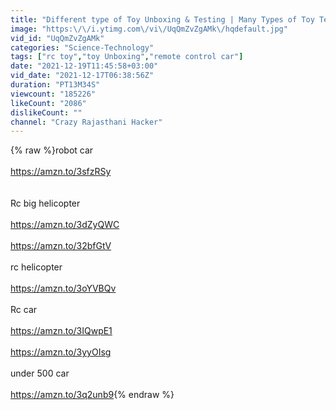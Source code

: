 ```yaml
---
title: "Different type of Toy Unboxing & Testing | Many Types of Toy Testing | Rc Helicopter Testing |"
image: "https:\/\/i.ytimg.com\/vi\/UqQmZvZgAMk\/hqdefault.jpg"
vid_id: "UqQmZvZgAMk"
categories: "Science-Technology"
tags: ["rc toy","toy Unboxing","remote control car"]
date: "2021-12-19T11:45:58+03:00"
vid_date: "2021-12-17T06:38:56Z"
duration: "PT13M34S"
viewcount: "185226"
likeCount: "2086"
dislikeCount: ""
channel: "Crazy Rajasthani Hacker"
---
```

{% raw %}robot car<br /><br /><a rel="nofollow" target="blank" href="https://amzn.to/3sfzRSy">https://amzn.to/3sfzRSy</a><br /><br /><br />Rc big helicopter<br /><br /><a rel="nofollow" target="blank" href="https://amzn.to/3dZyQWC">https://amzn.to/3dZyQWC</a><br /><br /><a rel="nofollow" target="blank" href="https://amzn.to/32bfGtV">https://amzn.to/32bfGtV</a><br /><br />rc helicopter <br /><br /><a rel="nofollow" target="blank" href="https://amzn.to/3oYVBQv">https://amzn.to/3oYVBQv</a><br /><br />Rc car<br /><br /><a rel="nofollow" target="blank" href="https://amzn.to/3IQwpE1">https://amzn.to/3IQwpE1</a><br /><br /><a rel="nofollow" target="blank" href="https://amzn.to/3yyOIsg">https://amzn.to/3yyOIsg</a><br /><br />under 500 car<br /><br /><a rel="nofollow" target="blank" href="https://amzn.to/3q2unb9">https://amzn.to/3q2unb9</a>{% endraw %}
